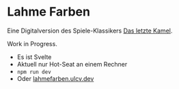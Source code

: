 # Lahme Farben

Eine Digitalversion des Spiele-Klassikers [Das letzte Kamel](https://boardgamegeek.com/boardgame/2089/das-letzte-kamel).

Work in Progress.

- Es ist Svelte
- Aktuell nur Hot-Seat an einem Rechner
- `npm run dev` 
- Oder [lahmefarben.ulcv.dev](https://lahmefarben.ulcv.dev)